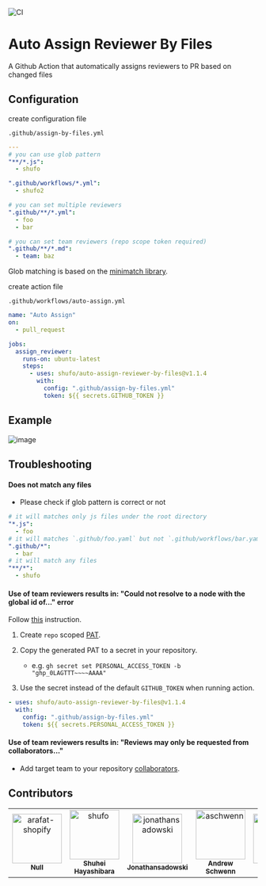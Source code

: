 ![CI](https://github.com/shufo/auto-assign-reviewer-by-assignee/workflows/CI/badge.svg)

# Auto Assign Reviewer By Files

A Github Action that automatically assigns reviewers to PR based on changed files

## Configuration

create configuration file

`.github/assign-by-files.yml`

```yaml
---
# you can use glob pattern
"**/*.js":
  - shufo

".github/workflows/*.yml":
  - shufo2

# you can set multiple reviewers
".github/**/*.yml":
  - foo
  - bar

# you can set team reviewers (repo scope token required)
".github/**/*.md":
  - team: baz
```

Glob matching is based on the [minimatch library](https://github.com/isaacs/minimatch).

create action file

`.github/workflows/auto-assign.yml`

```yaml
name: "Auto Assign"
on:
  - pull_request

jobs:
  assign_reviewer:
    runs-on: ubuntu-latest
    steps:
      - uses: shufo/auto-assign-reviewer-by-files@v1.1.4
        with:
          config: ".github/assign-by-files.yml"
          token: ${{ secrets.GITHUB_TOKEN }}
```

## Example

![image](https://user-images.githubusercontent.com/1641039/80326369-7ee86f00-8873-11ea-9769-887b083575ad.png)

## Troubleshooting

#### Does not match any files

- Please check if glob pattern is correct or not

```yaml
# it will matches only js files under the root directory
"*.js":
  - foo
# it will matches `.github/foo.yaml` but not `.github/workflows/bar.yaml`
".github/*":
  - bar
# it will match any files
"**/*":
  - shufo
```

#### Use of team reviewers results in: "Could not resolve to a node with the global id of..." error

Follow [this](https://github.com/peter-evans/create-pull-request/issues/155#issuecomment-611904487) instruction.

1. Create `repo` scoped [PAT](https://docs.github.com/en/authentication/keeping-your-account-and-data-secure/creating-a-personal-access-token).
2. Copy the generated PAT to a secret in your repository.

   - e.g. `gh secret set PERSONAL_ACCESS_TOKEN -b "ghp_0LAGTTT~~~~AAAA"`

3. Use the secret instead of the default `GITHUB_TOKEN` when running action.

```yaml
- uses: shufo/auto-assign-reviewer-by-files@v1.1.4
  with:
    config: ".github/assign-by-files.yml"
    token: ${{ secrets.PERSONAL_ACCESS_TOKEN }}
```

#### Use of team reviewers results in: "Reviews may only be requested from collaborators..."

- Add target team to your repository [collaborators](https://docs.github.com/en/repositories/managing-your-repositorys-settings-and-features/managing-repository-settings/managing-teams-and-people-with-access-to-your-repository).

## Contributors

<!-- readme: collaborators,contributors -start -->
<table>
<tr>
    <td align="center">
        <a href="https://github.com/arafat-shopify">
            <img src="https://avatars.githubusercontent.com/u/78362230?v=4" width="100;" alt="arafat-shopify"/>
            <br />
            <sub><b>Null</b></sub>
        </a>
    </td>
    <td align="center">
        <a href="https://github.com/shufo">
            <img src="https://avatars.githubusercontent.com/u/1641039?v=4" width="100;" alt="shufo"/>
            <br />
            <sub><b>Shuhei Hayashibara</b></sub>
        </a>
    </td>
    <td align="center">
        <a href="https://github.com/jonathansadowski">
            <img src="https://avatars.githubusercontent.com/u/363749?v=4" width="100;" alt="jonathansadowski"/>
            <br />
            <sub><b>Jonathansadowski</b></sub>
        </a>
    </td>
    <td align="center">
        <a href="https://github.com/aschwenn">
            <img src="https://avatars.githubusercontent.com/u/34226036?v=4" width="100;" alt="aschwenn"/>
            <br />
            <sub><b>Andrew Schwenn</b></sub>
        </a>
    </td>
    <td align="center">
        <a href="https://github.com/jsoref">
            <img src="https://avatars.githubusercontent.com/u/2119212?v=4" width="100;" alt="jsoref"/>
            <br />
            <sub><b>Josh Soref</b></sub>
        </a>
    </td>
    <td align="center">
        <a href="https://github.com/kgyrtkirk">
            <img src="https://avatars.githubusercontent.com/u/1902540?v=4" width="100;" alt="kgyrtkirk"/>
            <br />
            <sub><b>Zoltan Haindrich</b></sub>
        </a>
    </td></tr>
</table>
<!-- readme: collaborators,contributors -end -->
